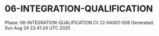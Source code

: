# 06-INTEGRATION-QUALIFICATION
Phase: 06-INTEGRATION-QUALIFICATION
CI: CI-XA001-008
Generated: Sun Aug 24 22:41:24 UTC 2025

